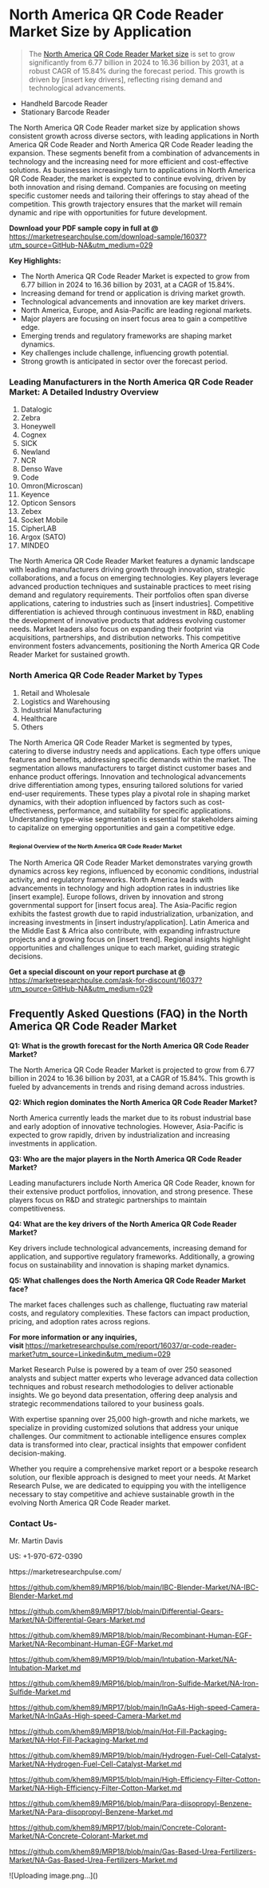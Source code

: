 <h1>North America QR Code Reader Market&nbsp;Size by Application</h1><blockquote><p>The <a href="https://marketresearchpulse.com/download-sample/16037?utm_source=GitHub-NA&amp;utm_medium=029">North America QR Code Reader Market size</a> is set to grow significantly from 6.77 billion in 2024 to 16.36 billion by 2031, at a robust CAGR of 15.84% during the forecast period. This growth is driven by [insert key drivers], reflecting rising demand and technological advancements.</p></blockquote><ul><li>Handheld Barcode Reader<li> Stationary Barcode Reader</li></ul><p>The North America QR Code Reader market size by application shows consistent growth across diverse sectors, with leading applications in North America QR Code Reader and North America QR Code Reader leading the expansion. These segments benefit from a combination of advancements in technology and the increasing need for more efficient and cost-effective solutions. As businesses increasingly turn to applications in North America QR Code Reader, the market is expected to continue evolving, driven by both innovation and rising demand. Companies are focusing on meeting specific customer needs and tailoring their offerings to stay ahead of the competition. This growth trajectory ensures that the market will remain dynamic and ripe with opportunities for future development.</p><p><strong>Download your PDF sample copy in full at @ </strong><a href="https://marketresearchpulse.com/download-sample/16037?utm_source=GitHub-NA&amp;utm_medium=029">https://marketresearchpulse.com/download-sample/16037?utm_source=GitHub-NA&amp;utm_medium=029</a></p><p><strong>Key Highlights: </strong></p><ul><li>The North America QR Code Reader Market is expected to grow from 6.77 billion in 2024 to 16.36 billion by 2031, at a CAGR of 15.84%.</li><li>Increasing demand for trend or application is driving market growth.</li><li>Technological advancements and innovation are key market drivers.</li><li>North America, Europe, and Asia-Pacific are leading regional markets.</li><li>Major players are focusing on insert focus area to gain a competitive edge.</li><li>Emerging trends and regulatory frameworks are shaping market dynamics.</li><li>Key challenges include challenge, influencing growth potential.</li><li>Strong growth is anticipated in sector over the forecast period.</li></ul><h3>Leading Manufacturers in the North America QR Code Reader Market: A Detailed Industry Overview</h3><ol><li>Datalogic</li><li>Zebra</li><li>Honeywell</li><li>Cognex</li><li>SICK</li><li>Newland</li><li>NCR</li><li>Denso Wave</li><li>Code</li><li>Omron(Microscan)</li><li>Keyence</li><li>Opticon Sensors</li><li>Zebex</li><li>Socket Mobile</li><li>CipherLAB</li><li>Argox (SATO)</li><li>MINDEO</li></ol><div class="flex max-w-full flex-col flex-grow"><div class="min-h-8 text-message flex w-full flex-col items-end gap-2 whitespace-normal break-words [.text-message+&amp;]:mt-5" dir="auto" data-message-author-role="assistant" data-message-id="fd8432e4-4910-450d-b182-61b7bfb0a01f" data-message-model-slug="gpt-4o"><div class="flex w-full flex-col gap-1 empty:hidden first:pt-[3px]"><div class="markdown prose w-full break-words dark:prose-invert light"><p>The North America QR Code Reader Market features a dynamic landscape with leading manufacturers driving growth through innovation, strategic collaborations, and a focus on emerging technologies. Key players leverage advanced production techniques and sustainable practices to meet rising demand and regulatory requirements. Their portfolios often span diverse applications, catering to industries such as [insert industries]. Competitive differentiation is achieved through continuous investment in R&amp;D, enabling the development of innovative products that address evolving customer needs. Market leaders also focus on expanding their footprint via acquisitions, partnerships, and distribution networks. This competitive environment fosters advancements, positioning the North America QR Code Reader Market for sustained growth.</p></div></div></div></div><h3>North America QR Code Reader Market by Types</h3><ol><li>Retail and Wholesale<li> Logistics and Warehousing<li> Industrial Manufacturing<li> Healthcare<li> Others</li></ol><div class="flex max-w-full flex-col flex-grow"><div class="min-h-8 text-message flex w-full flex-col items-end gap-2 whitespace-normal break-words [.text-message+&amp;]:mt-5" dir="auto" data-message-author-role="assistant" data-message-id="084470be-0bb7-4664-bddf-5156b4f41249" data-message-model-slug="gpt-4o-mini"><div class="flex w-full flex-col gap-1 empty:hidden first:pt-[3px]"><div class="markdown prose w-full break-words dark:prose-invert light"><p>The North America QR Code Reader Market is segmented by types, catering to diverse industry needs and applications. Each type offers unique features and benefits, addressing specific demands within the market. The segmentation allows manufacturers to target distinct customer bases and enhance product offerings. Innovation and technological advancements drive differentiation among types, ensuring tailored solutions for varied end-user requirements. These types play a pivotal role in shaping market dynamics, with their adoption influenced by factors such as cost-effectiveness, performance, and suitability for specific applications. Understanding type-wise segmentation is essential for stakeholders aiming to capitalize on emerging opportunities and gain a competitive edge.</p></div></div></div></div><h3><span style="font-size: 11px;">Regional Overview of the North America QR Code Reader Market</span></h3><div class="flex max-w-full flex-col flex-grow"><div class="min-h-8 text-message flex w-full flex-col items-end gap-2 whitespace-normal break-words [.text-message+&amp;]:mt-5" dir="auto" data-message-author-role="assistant" data-message-id="e9038762-ce64-4e30-91c9-9bd413514231" data-message-model-slug="gpt-4o-mini"><div class="flex w-full flex-col gap-1 empty:hidden first:pt-[3px]"><div class="markdown prose w-full break-words dark:prose-invert light"><p>The North America QR Code Reader Market demonstrates varying growth dynamics across key regions, influenced by economic conditions, industrial activity, and regulatory frameworks. North America leads with advancements in technology and high adoption rates in industries like [insert example]. Europe follows, driven by innovation and strong governmental support for [insert focus area]. The Asia-Pacific region exhibits the fastest growth due to rapid industrialization, urbanization, and increasing investments in [insert industry/application]. Latin America and the Middle East &amp; Africa also contribute, with expanding infrastructure projects and a growing focus on [insert trend]. Regional insights highlight opportunities and challenges unique to each market, guiding strategic decisions.</p></div></div></div></div><p><strong>Get a special discount on your report purchase at @ </strong><a href="https://marketresearchpulse.com/ask-for-discount/16037?utm_source=GitHub-NA&amp;utm_medium=029">https://marketresearchpulse.com/ask-for-discount/16037?utm_source=GitHub-NA&amp;utm_medium=029</a></p><h2>Frequently Asked Questions (FAQ) in the North America QR Code Reader Market</h2><p><strong>Q1: What is the growth forecast for the North America QR Code Reader Market?</strong></p><p>The North America QR Code Reader Market is projected to grow from 6.77 billion in 2024 to 16.36 billion by 2031, at a CAGR of 15.84%. This growth is fueled by advancements in trends and rising demand across industries.</p><p><strong>Q2: Which region dominates the North America QR Code Reader Market?</strong></p><p>North America currently leads the market due to its robust industrial base and early adoption of innovative technologies. However, Asia-Pacific is expected to grow rapidly, driven by industrialization and increasing investments in application.</p><p><strong>Q3: Who are the major players in the North America QR Code Reader Market?</strong></p><p>Leading manufacturers include North America QR Code Reader, known for their extensive product portfolios, innovation, and strong presence. These players focus on R&amp;D and strategic partnerships to maintain competitiveness.</p><p><strong>Q4: What are the key drivers of the North America QR Code Reader Market?</strong></p><p>Key drivers include technological advancements, increasing demand for application, and supportive regulatory frameworks. Additionally, a growing focus on sustainability and innovation is shaping market dynamics.</p><p><strong>Q5: What challenges does the North America QR Code Reader Market face?</strong></p><p>The market faces challenges such as challenge, fluctuating raw material costs, and regulatory complexities. These factors can impact production, pricing, and adoption rates across regions.</p><p><strong>For more information or any inquiries, visit&nbsp;</strong><a href="https://marketresearchpulse.com/report/16037/qr-code-reader-market?utm_source=Linkedin&utm_medium=029">https://marketresearchpulse.com/report/16037/qr-code-reader-market?utm_source=Linkedin&utm_medium=029</a></p><p>Market Research Pulse is powered by a team of over 250 seasoned analysts and subject matter experts who leverage advanced data collection techniques and robust research methodologies to deliver actionable insights. We go beyond data presentation, offering deep analysis and strategic recommendations tailored to your business goals.</p><p>With expertise spanning over 25,000 high-growth and niche markets, we specialize in providing customized solutions that address your unique challenges. Our commitment to actionable intelligence ensures complex data is transformed into clear, practical insights that empower confident decision-making.</p><p>Whether you require a comprehensive market report or a bespoke research solution, our flexible approach is designed to meet your needs. At Market Research Pulse, we are dedicated to equipping you with the intelligence necessary to stay competitive and achieve sustainable growth in the evolving North America QR Code Reader market.</p><h3><strong>Contact Us-</strong></h3><p>Mr. Martin Davis</p><p>US: +1-970-672-0390</p><p>https://marketresearchpulse.com/</p><p><a href="https://github.com/khem89/MRP16/blob/main/IBC-Blender-Market/NA-IBC-Blender-Market.md">https://github.com/khem89/MRP16/blob/main/IBC-Blender-Market/NA-IBC-Blender-Market.md</a></p><p><a href="https://github.com/khem89/MRP17/blob/main/Differential-Gears-Market/NA-Differential-Gears-Market.md">https://github.com/khem89/MRP17/blob/main/Differential-Gears-Market/NA-Differential-Gears-Market.md</a></p><p><a href="https://github.com/khem89/MRP18/blob/main/Recombinant-Human-EGF-Market/NA-Recombinant-Human-EGF-Market.md">https://github.com/khem89/MRP18/blob/main/Recombinant-Human-EGF-Market/NA-Recombinant-Human-EGF-Market.md</a></p><p><a href="https://github.com/khem89/MRP19/blob/main/Intubation-Market/NA-Intubation-Market.md">https://github.com/khem89/MRP19/blob/main/Intubation-Market/NA-Intubation-Market.md</a></p><p><a href="https://github.com/khem89/MRP16/blob/main/Iron-Sulfide-Market/NA-Iron-Sulfide-Market.md">https://github.com/khem89/MRP16/blob/main/Iron-Sulfide-Market/NA-Iron-Sulfide-Market.md</a></p><p><a href="https://github.com/khem89/MRP17/blob/main/InGaAs-High-speed-Camera-Market/NA-InGaAs-High-speed-Camera-Market.md">https://github.com/khem89/MRP17/blob/main/InGaAs-High-speed-Camera-Market/NA-InGaAs-High-speed-Camera-Market.md</a></p><p><a href="https://github.com/khem89/MRP18/blob/main/Hot-Fill-Packaging-Market/NA-Hot-Fill-Packaging-Market.md">https://github.com/khem89/MRP18/blob/main/Hot-Fill-Packaging-Market/NA-Hot-Fill-Packaging-Market.md</a></p><p><a href="https://github.com/khem89/MRP19/blob/main/Hydrogen-Fuel-Cell-Catalyst-Market/NA-Hydrogen-Fuel-Cell-Catalyst-Market.md">https://github.com/khem89/MRP19/blob/main/Hydrogen-Fuel-Cell-Catalyst-Market/NA-Hydrogen-Fuel-Cell-Catalyst-Market.md</a></p><p><a href="https://github.com/khem89/MRP15/blob/main/High-Efficiency-Filter-Cotton-Market/NA-High-Efficiency-Filter-Cotton-Market.md">https://github.com/khem89/MRP15/blob/main/High-Efficiency-Filter-Cotton-Market/NA-High-Efficiency-Filter-Cotton-Market.md</a></p><p><a href="https://github.com/khem89/MRP16/blob/main/Para-diisopropyl-Benzene-Market/NA-Para-diisopropyl-Benzene-Market.md">https://github.com/khem89/MRP16/blob/main/Para-diisopropyl-Benzene-Market/NA-Para-diisopropyl-Benzene-Market.md</a></p><p><a href="https://github.com/khem89/MRP17/blob/main/Concrete-Colorant-Market/NA-Concrete-Colorant-Market.md">https://github.com/khem89/MRP17/blob/main/Concrete-Colorant-Market/NA-Concrete-Colorant-Market.md</a></p><p><a href="https://github.com/khem89/MRP18/blob/main/Gas-Based-Urea-Fertilizers-Market/NA-Gas-Based-Urea-Fertilizers-Market.md">https://github.com/khem89/MRP18/blob/main/Gas-Based-Urea-Fertilizers-Market/NA-Gas-Based-Urea-Fertilizers-Market.md</a></p>
![Uploading image.png…]()
